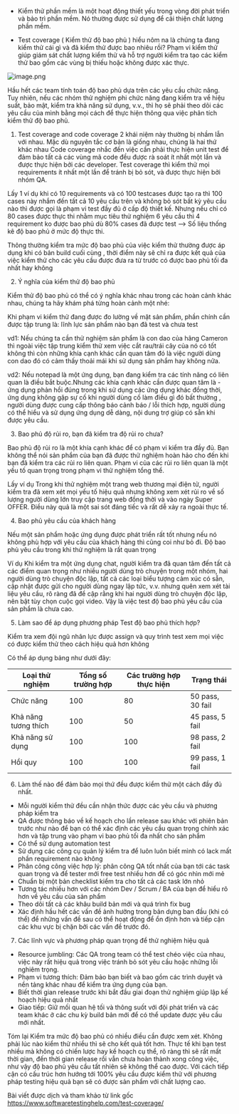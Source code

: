 * Kiểm thử phần mềm là một hoạt động thiết yếu trong vòng đời phát triển và bảo trì phần mềm. Nó thường được sử dụng để cải thiện chất lượng phần mềm.

* Test coverage ( Kiểm thử độ bao phủ ) hiểu nôm na là chúng ta đang kiểm thử cái gì và đã kiểm thử được bao nhiêu rồi? Phạm vi kiểm thử giúp giám sát chất lượng kiểm thử và hỗ trợ người kiểm tra tạo các kiểm thử bao gồm các vùng bị thiếu hoặc không được xác thực.

![image.png](https://images.viblo.asia/64e86061-86d1-4f3f-bd16-686585f16a03.png)

Hầu hết các team tính toán độ bao phủ dựa trên các yêu cầu chức năng. Tuy nhiên, nếu các nhóm thử nghiệm phi chức năng đang kiểm tra về hiệu suất, bảo mật, kiểm tra khả năng sử dụng, v.v., thì họ sẽ phải theo dõi các yêu cầu của mình bằng mọi cách để thực hiện thông qua việc phân tích kiểm thử độ bao phủ.

1. Test coverage and code coverage 2 khái niệm này thường bị nhầm lẫn với nhau. Mặc dù nguyên tắc cơ bản là giống nhau, chúng là hai thứ khác nhau Code coverage nhắc đến việc cần phải thực hiện unit test để đảm bảo tất cả các vùng mã code đều được rà soát ít nhất một lần và được thực hiện bởi các developer. Test coverage thì kiểm thử mọi requirements ít nhất một lần để tránh bị bỏ sót, và được thực hiện bởi nhóm QA.

Lấy 1 ví dụ khi có 10 requirements và có 100 testcases được tạo ra thì 100 cases này nhắm đến tất cả 10 yêu cầu trên và không bỏ sót bất kỳ yêu cầu nào thì được gọi là phạm vi test đầy đủ ở cấp độ thiết kế. Nhưng nếu chỉ có 80 cases được thực thi nhằm mục tiêu thử nghiệm 6 yêu cầu thì 4 requirement ko được bao phủ dù 80% cases đã được test --> Số liệu thống kê độ bao phủ ở mức độ thực thi.

Thông thường kiểm tra mức độ bao phủ của việc kiểm thử thường được áp dụng khi có bản build cuối cùng , thời điểm này sẽ chỉ ra được kết quả của việc kiểm thử cho các yêu cầu được đưa ra từ trước có được bao phủ tối đa nhất hay không

2. Ý nghĩa của kiểm thử độ bao phủ

Kiểm thử độ bao phủ có thể có ý nghĩa khác nhau trong các hoàn cảnh khác nhau, chúng ta hãy khám phá từng hoàn cảnh một nhé:

Khi phạm vi kiểm thử đang được đo lường về mặt sản phẩm, phần chính cần được tập trung là: lĩnh lực sản phẩm nào bạn đã test và chưa test

vd1: Nếu chúng ta cần thử nghiệm sản phẩm là con dao của hãng Cameron thì ngoài việc tập trung kiểm thử xem việc cắt rau/trái cây của nó có tốt không thì còn những khía cạnh khác cần quan tâm đó là việc người dùng con dao đó có cảm thấy thoải mái khi sử dụng sản phẩm hay không nữa.

vd2: Nếu notepad là một ứng dụng, bạn đang kiểm tra các tính năng có liên quan là điều bắt buộc.Nhưng các khía cạnh khác cần được quan tâm là - ứng dụng phản hồi đúng trong khi sử dụng các ứng dụng khác đồng thời, ứng dụng không gặp sự cố khi người dùng cố làm điều gì đó bất thường , người dùng được cung cấp thông báo cảnh báo / lỗi thích hợp, người dùng có thể hiểu và sử dụng ứng dụng dễ dàng, nội dung trợ giúp có sẵn khi được yêu cầu.

3. Bao phủ độ rủi ro, bạn đã kiểm tra độ rủi ro chưa?

Bao phủ độ rủi ro là một khía cạnh khác để có phạm vi kiểm tra đầy đủ. Bạn không thể nói sản phẩm của bạn đã được thử nghiệm hoàn hảo cho đến khi bạn đã kiểm tra các rủi ro liên quan. Phạm vi của các rủi ro liên quan là một yếu tố quan trọng trong phạm vi thử nghiệm tổng thể.

Lấy ví dụ Trong khi thử nghiệm một trang web thương mại điện tử, người kiểm tra đã xem xét mọi yếu tố hiệu quả nhưng không xem xét rủi ro về số lượng người dùng lớn truy cập trang web đồng thời và vào ngày Super OFFER. Điều này quả là một sai sót đáng tiếc và rất dễ xảy ra ngoài thực tế.

4. Bao phủ yêu cầu của khách hàng

Nếu một sản phẩm hoặc ứng dụng được phát triển rất tốt nhưng nếu nó không phù hợp với yêu cầu của khách hàng thì cũng coi như bỏ đi. Độ bao phủ yêu cầu trong khi thử nghiệm là rất quan trọng

Ví dụ Khi kiểm tra một ứng dụng chat, người kiểm tra đã quan tâm đến tất cả các điểm quan trọng như nhiều người dùng trò chuyện trong một nhóm, hai người dùng trò chuyện độc lập, tất cả các loại biểu tượng cảm xúc có sẵn, cập nhật được gửi cho người dùng ngay lập tức, v.v. nhưng quên xem xét tài liệu yêu cầu, rõ ràng đã đề cập rằng khi hai người dùng trò chuyện độc lập, nên bật tùy chọn cuộc gọi video. Vậy là việc test độ bao phủ yêu cầu của sản phẩm là chưa cao.

5. Làm sao để áp dụng phương pháp Test độ bao phủ thích hợp?

Kiểm tra xem đội ngũ nhân lực được assign và quy trình test xem mọi việc có được kiểm thử theo cách hiệu quả hơn không

Có thể áp dụng bảng như dưới đây:


| Loại thử nghiệm| Tổng số trường hợp	 | Các trường hợp thực hiện	 |   Trạng thái  |
| -------- | -------- | -------- | -------- |
|Chức năng   | 100    | 80   | 50 pass, 30 fail
|Khả năng tương thích   | 100    | 50   |45 pass, 5 fail
|Khả năng sử dụng  | 100    | 100   |98  pass, 2 fail
|Hồi quy  | 100    | 100  | 99 pass, 1 fail



6.  Làm thế nào để đảm bảo mọi thứ đều được kiểm thử một cách đầy đủ nhất.

* Mỗi người kiểm thử đều cần nhận thức được các yêu cầu và phương pháp kiểm tra
* QA được thông báo về kế hoạch cho lần release sau khác với phiên bản trước như nào để bạn có thể xác định các yêu cầu quan trọng chính xác hơn và tập trung vào phạm vi bao phủ tối đa nhất cho sản phẩm
* Có thể sử dụng automation test
* Sử dụng các công cụ quản lý kiểm tra để luôn luôn biết mình có lack mất phần requirement nào không
* Phân công công việc hợp lý: phân công QA tốt nhất của bạn tới các task quan trọng và để tester mới free test nhiều hơn để có góc nhìn mới mẻ
* Chuẩn bị một bản checklist kiểm tra cho tất cả các task lớn nhỏ
* Tương tác nhiều hơn với các nhóm Dev / Scrum / BA của bạn để hiểu rõ hơn về yêu cầu của sản phẩm
* Theo dõi tất cả các khâu build bản mới và quá trình fix bug
* Xác định hầu hết các vấn đề ảnh hưởng trong bản dựng ban đầu (khi có thể) để những vấn đề sau có thể hoạt động để ổn định hơn và tiếp cận các khu vực bị chặn bởi các vấn đề trước đó. 

7. Các lĩnh vực và phương pháp quan trọng để thử nghiệm hiệu quả

* Resource jumbling: Các QA trong team có thể test chéo việc của nhau, việc này rất hiệu quả trong việc tránh bỏ sót yêu cầu hoặc những lỗi nghiêm trọng.
* Phạm vi tương thích: Đảm bảo bạn biết và bao gồm các trình duyệt và nền tảng khác nhau để kiểm tra ứng dụng của bạn.
* Biết thời gian release trước khi bắt đầu giai đoạn thử nghiệm giúp lập kế hoạch hiệu quả nhất
* Giao tiếp: Giữ mối quan hệ tối và thông suốt với đội phát triển và các team khác ở các chu kỳ build bản mới để có thể update được yêu cầu mới nhất.

Tóm lại Kiểm tra mức độ bao phủ có nhiều điều cần được xem xét. Không phải lúc nào kiểm thử nhiều thì sẽ cho kết quả tốt hơn. Thực tế khi bạn test nhiều mà không có chiến lược hay kế hoạch cụ thể, rõ ràng thì sẽ rất mất thời gian, đến thời gian release rồi vẫn chưa hoàn thành xong công việc, như vậy độ bao phủ yêu cầu tất nhiên sẽ không thể cao được. Với cách tiếp cận có cấu trúc hơn hướng tới 100% yêu cầu được kiểm thử với phương pháp testing hiệu quả bạn sẽ có được sản phẩm với chất lượng cao.

Bài viết được dịch và tham khảo từ link gốc https://www.softwaretestinghelp.com/test-coverage/